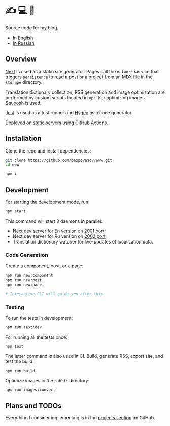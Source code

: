 # ✍️ 💻 👋

Source code for my blog.

- [In English](https://bespoyasov.me)
- [In Russian](https://bespoyasov.ru)

## Overview

[Next](https://nextjs.org) is used as a static site generator. Pages call the `network` service that triggers `persistence` to read a post or a project from an MDX file in the `storage` directory.

Translation dictionary collection, RSS generation and image optimization are performed by custom scripts located in `ops`. For optimizing images, [Squoosh](https://squoosh.app) is used.

[Jest](https://jestjs.io) is used as a test runner and [Hygen](https://www.hygen.io) as a code generator.

Deployed on static servers using [GitHub Actions](https://github.com/features/actions).

## Installation

Clone the repo and install dependencies:

```sh
git clone https://github.com/bespoyasov/www.git
cd www

npm i
```

## Development

For starting the development mode, run:

```sh
npm start
```

This command will start 3 daemons in parallel:

- Next dev server for En version on [2001 port](http://localhost:2001);
- Next dev server for Ru version on [2002 port](http://localhost:2002);
- Translation dictionary watcher for live-updates of localization data.

### Code Generation

Create a component, post, or a page:

```sh
npm run new:component
npm run new:post
npm run new:page

# Interactive CLI will guide you after this.
```

### Testing

To run the tests in development:

```sh
npm run test:dev
```

For running all the tests once:

```sh
npm test
```

The latter command is also used in CI.
Build, generate RSS, export site, and test the build:

```sh
npm run build
```

Optimize images in the `public` directory:

```sh
npm run images:convert
```

## Plans and TODOs

Everything I consider implementing is in the [projects section](https://github.com/bespoyasov/www/projects) on GitHub.
